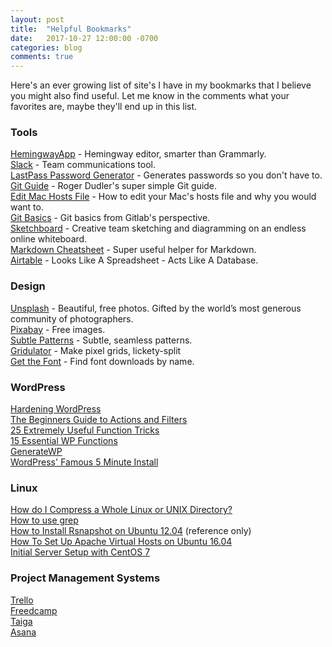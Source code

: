 ```yaml
---
layout: post
title:  "Helpful Bookmarks"
date:   2017-10-27 12:00:00 -0700
categories: blog
comments: true
---
```


Here's an ever growing list of site's I have in my bookmarks that I believe you might also find useful. Let me know in the comments what your favorites are, maybe they'll end up in this list.

### Tools

[HemingwayApp](http://hemingwayapp.com/) - Hemingway editor, smarter than Grammarly.  
[Slack](https://slack.com/) - Team communications tool.  
[LastPass Password Generator](https://lastpass.com/generatepassword.php) - Generates passwords so you don't have to.  
[Git Guide](http://rogerdudler.github.io/git-guide/) - Roger Dudler's super simple Git guide.  
[Edit Mac Hosts File](http://www.imore.com/how-edit-your-macs-hosts-file-and-why-you-would-want) - How to edit your Mac's hosts file and why you would want to.  
[Git Basics](https://gitlab.com/help/gitlab-basics/start-using-git.md) - Git basics from Gitlab's perspective.  
[Sketchboard](https://sketchboard.io) - Creative team sketching and diagramming on an endless online whiteboard.  
[Markdown Cheatsheet](https://github.com/adam-p/markdown-here/wiki/Markdown-Cheatsheet) - Super useful helper for Markdown.  
[Airtable](https://airtable.com) - Looks Like A Spreadsheet - Acts Like A Database‎.

### Design

[Unsplash](https://unsplash.com/) - Beautiful, free photos. Gifted by the world’s most generous community of photographers.  
[Pixabay](https://pixabay.com/) - Free images.  
[Subtle Patterns](https://www.toptal.com/designers/subtlepatterns/) - Subtle, seamless patterns.  
[Gridulator](http://gridulator.com/) - Make pixel grids, lickety-split  
[Get the Font](http://www.getthefont.com/) - Find font downloads by name.

### WordPress

[Hardening WordPress](http://codex.wordpress.org/Hardening_WordPress)  
[The Beginners Guide to Actions and Filters](http://code.tutsplus.com/articles/the-beginners-guide-to-wordpress-actions-and-filters--wp-27373)  
[25 Extremely Useful Function Tricks](http://www.wpbeginner.com/wp-tutorials/25-extremely-useful-tricks-for-the-wordpress-functions-file/)  
[15 Essential WP Functions](https://digwp.com/2010/03/wordpress-functions-php-template-custom-functions/)  
[GenerateWP](https://generatewp.com)  
[WordPress' Famous 5 Minute Install](https://codex.wordpress.org/Installing_WordPress#Famous_5-Minute_Install)

### Linux

[How do I Compress a Whole Linux or UNIX Directory?](https://www.cyberciti.biz/faq/how-do-i-compress-a-whole-linux-or-unix-directory/)  
[How to use grep](https://www.cyberciti.biz/faq/howto-use-grep-command-in-linux-unix/)  
[How to Install Rsnapshot on Ubuntu 12.04](https://www.digitalocean.com/community/tutorials/how-to-install-rsnapshot-on-ubuntu-12-04) (reference only)  
[How To Set Up Apache Virtual Hosts on Ubuntu 16.04](https://www.digitalocean.com/community/tutorials/how-to-set-up-apache-virtual-hosts-on-ubuntu-16-04)  
[Initial Server Setup with CentOS 7](https://www.digitalocean.com/community/tutorials/initial-server-setup-with-centos-7)  

### Project Management Systems

[Trello](https://trello.com/)  
[Freedcamp](https://freedcamp.com/)  
[Taiga](https://tree.taiga.io/)  
[Asana](https://app.asana.com/)